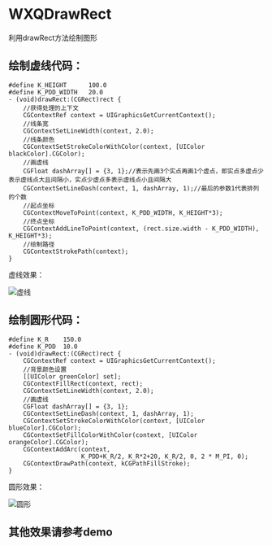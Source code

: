 # WXQDrawRect
利用drawRect方法绘制图形

绘制虚线代码：
----
```
#define K_HEIGHT      100.0
#define K_PDD_WIDTH   20.0
- (void)drawRect:(CGRect)rect {
    //获得处理的上下文
    CGContextRef context = UIGraphicsGetCurrentContext();
    //线条宽
    CGContextSetLineWidth(context, 2.0);
    //线条颜色
    CGContextSetStrokeColorWithColor(context, [UIColor blackColor].CGColor);
    //画虚线
    CGFloat dashArray[] = {3, 1};//表示先画3个实点再画1个虚点，即实点多虚点少表示虚线点大且间隔小，实点少虚点多表示虚线点小且间隔大
    CGContextSetLineDash(context, 1, dashArray, 1);//最后的参数1代表排列的个数
    //起点坐标
    CGContextMoveToPoint(context, K_PDD_WIDTH, K_HEIGHT*3);
    //终点坐标
    CGContextAddLineToPoint(context, (rect.size.width - K_PDD_WIDTH), K_HEIGHT*3);
    //绘制路径
    CGContextStrokePath(context);
}
```
虚线效果：

![虚线](https://github.com/wuyukobe24/WXQDrawRect/blob/master/5.png)

绘制圆形代码：
----
```
#define K_R    150.0
#define K_PDD  10.0
- (void)drawRect:(CGRect)rect {
    CGContextRef context = UIGraphicsGetCurrentContext();
    //背景颜色设置
    [[UIColor greenColor] set];
    CGContextFillRect(context, rect);
    CGContextSetLineWidth(context, 2.0);
    //画虚线
    CGFloat dashArray[] = {3, 1};
    CGContextSetLineDash(context, 1, dashArray, 1);
    CGContextSetStrokeColorWithColor(context, [UIColor blueColor].CGColor);
    CGContextSetFillColorWithColor(context, [UIColor orangeColor].CGColor);
    CGContextAddArc(context,
                    K_PDD+K_R/2, K_R*2+20, K_R/2, 0, 2 * M_PI, 0);
    CGContextDrawPath(context, kCGPathFillStroke);
}
```

圆形效果：

![圆形](https://github.com/wuyukobe24/WXQDrawRect/blob/master/3.png)

其他效果请参考demo
----

